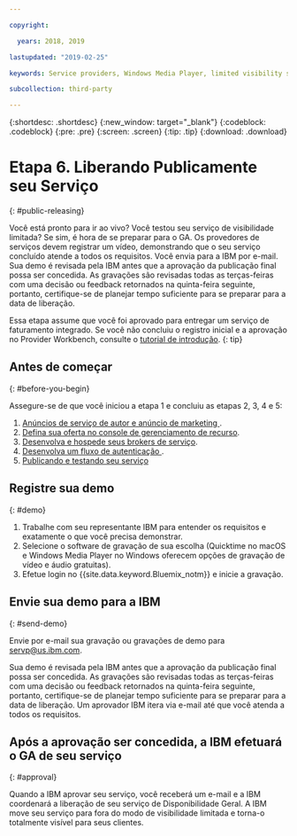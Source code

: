 ```yaml
---

copyright:

  years: 2018, 2019 

lastupdated: "2019-02-25"

keywords: Service providers, Windows Media Player, limited visibility service, record demo

subcollection: third-party

---
```


{:shortdesc: .shortdesc}
{:new_window: target="_blank"}
{:codeblock: .codeblock}
{:pre: .pre}
{:screen: .screen}
{:tip: .tip}
{:download: .download}

# Etapa 6. Liberando Publicamente seu Serviço
{: #public-releasing}

Você está pronto para ir ao vivo? Você testou seu serviço de visibilidade limitada? Se sim, é hora de se preparar para o GA. Os provedores de serviços devem registrar um vídeo, demonstrando que o seu serviço concluído atende a todos os requisitos. Você envia para a IBM por e-mail. Sua demo é revisada pela IBM antes que a aprovação da publicação final possa ser concedida. As gravações são revisadas todas as terças-feiras com uma decisão ou feedback retornados na quinta-feira seguinte, portanto, certifique-se de planejar tempo suficiente para se preparar para a data de liberação.

Essa etapa assume que você foi aprovado para entregar um serviço de faturamento integrado. Se você não concluiu o registro inicial e a aprovação no Provider Workbench, consulte o [tutorial de introdução](/docs/third-party?topic=third-party-get-started#get-started).
{: tip}

## Antes de começar
{: #before-you-begin}

Assegure-se de que você iniciou a etapa 1 e concluiu as etapas 2, 3, 4 e 5:
1. [ Anúncios de serviço de autor e anúncio de marketing ](/docs/third-party?topic=third-party-content-tasks#content-tasks).
2. [Defina sua oferta no console de gerenciamento de recurso](/docs/third-party?topic=third-party-step2-define#step2-define).
3. [Desenvolva e hospede seus brokers de serviço](/docs/third-party?topic=third-party-step3-osb#step3-osb).
4. [ Desenvolva um fluxo de autenticação ](/docs/third-party?topic=third-party-step4-iam#step4-iam).
5. [Publicando e testando seu serviço](/docs/third-party?topic=third-party-step5-pubtest#step5-pubtest)


## Registre sua demo
{: #demo}

1. Trabalhe com seu representante IBM para entender os requisitos e exatamente o que você precisa demonstrar.
2. Selecione o software de gravação de sua escolha (Quicktime no macOS e Windows Media Player no Windows oferecem opções de gravação de vídeo e áudio gratuitas).
3. Efetue login no {{site.data.keyword.Bluemix_notm}} e inicie a gravação.

## Envie sua demo para a IBM
{: #send-demo}

Envie por e-mail sua gravação ou gravações de demo para servp@us.ibm.com.

Sua demo é revisada pela IBM antes que a aprovação da publicação final possa ser concedida. As gravações são revisadas todas as terças-feiras com uma decisão ou feedback retornados na quinta-feira seguinte, portanto, certifique-se de planejar tempo suficiente para se preparar para a data de liberação. Um aprovador IBM itera via e-mail até que você atenda a todos os requisitos.

## Após a aprovação ser concedida, a IBM efetuará o GA de seu serviço
{: #approval}

Quando a IBM aprovar seu serviço, você receberá um e-mail e a IBM coordenará a liberação de seu serviço de Disponibilidade Geral. A IBM move seu serviço para fora do modo de visibilidade limitada e torna-o totalmente visível para seus clientes.

